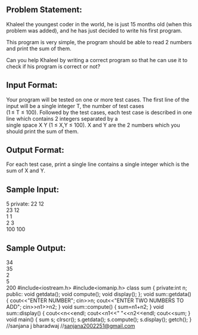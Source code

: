 ## Problem Statement:
Khaleel the youngest coder in the world, he is just 15 months old (when this problem was added), and he has just decided to write his first program.

This program is very simple, the program should be able to read 2 numbers and print the sum of them.

Can you help Khaleel by writing a correct program so that he can use it to check if his program is correct or not?


## Input Format:
Your program will be tested on one or more test cases. The first line of the input will be a single integer T, the number of test cases  
(1 ≤ T ≤ 100). Followed by the test cases, each test case is described in one line which contains 2 integers separated by a  
single space X Y (1 ≤ X,Y ≤ 100). X and Y are the 2 numbers which you should print the sum of them.


## Output Format:
For each test case, print a single line contains a single integer which is the sum of X and Y.


## Sample Input:
5  private:
22 12  
23 12  
1 1  
2 3  
100 100  


## Sample Output:
34  
35  
2  
5  
200
#include<iostream.h>
#include<iomanip.h>
class sum
{
   private:int n;
   public: void getdata();
   void compute();
   void display();
  };
    void sum::getdata()
    {
    cout<<"ENTER NUMBER";
    cin>>n;
    cout<<"ENTER TWO NUMBERS TO ADD";
    cin>>n1>>n2;
    }
     void sum::compute()
     {
     sum=n1+n2;
     }
     void sum::display()
     {
     cout<<n<<endl;
     cout<<n1<<" "<<n2<<endl;
     cout<<sum;
     }
     void main()
     {
     sum s;
     clrscr();
     s.getdata();
     s.compute();
     s.display();
     getch();
     }
     //sanjana j bharadwaj
     //sanjana2002251@gmail.com
     
     
    
     
    
    
